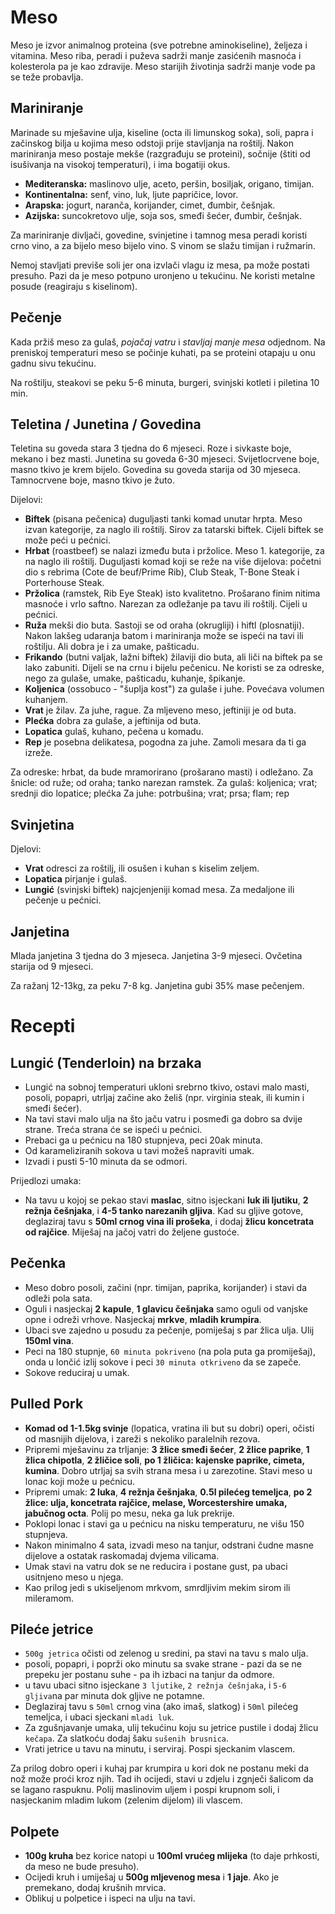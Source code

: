 # Meso

Meso je izvor animalnog proteina (sve potrebne aminokiseline), željeza i vitamina. Meso riba, peradi i puževa sadrži manje zasićenih masnoća i kolesterola pa je kao zdravije. Meso starijih životinja sadrži manje vode pa se teže probavlja.

## Mariniranje

Marinade su mješavine ulja, kiseline (octa ili limunskog soka), soli, papra i začinskog bilja u kojima meso odstoji prije stavljanja na roštilj. Nakon mariniranja meso postaje mekše (razgrađuju se proteini), sočnije (štiti od isušivanja na visokoj temperaturi), i ima bogatiji okus.

* **Mediteranska:** maslinovo ulje, aceto, peršin, bosiljak, origano, timijan.
* **Kontinentalna:** senf, vino, luk, ljute papričice, lovor.
* **Arapska:** jogurt, naranča, korijander, cimet, đumbir, češnjak.
* **Azijska:** suncokretovo ulje, soja sos, smeđi šećer, đumbir, češnjak.

Za mariniranje divljači, govedine, svinjetine i tamnog mesa peradi koristi crno vino, a za bijelo meso bijelo vino. S vinom se slažu timijan i ružmarin.

Nemoj stavljati previše soli jer ona izvlači vlagu iz mesa, pa može postati presuho. Pazi da je meso potpuno uronjeno u tekućinu. Ne koristi metalne posude (reagiraju s kiselinom).

## Pečenje

Kada pržiš meso za gulaš, *pojačaj vatru* i *stavljaj manje mesa* odjednom.
Na preniskoj temperaturi meso se počinje kuhati, pa se proteini otapaju u onu gadnu sivu tekućinu.

Na roštilju, steakovi se peku 5-6 minuta, burgeri, svinjski kotleti i piletina 10 min.

## Teletina / Junetina / Govedina

Teletina su goveda stara 3 tjedna do 6 mjeseci. Roze i sivkaste boje, mekano i bez masti.
Junetina su goveda 6-30 mjeseci. Svijetlocrvene boje, masno tkivo je krem bijelo.
Govedina su goveda starija od 30 mjeseca. Tamnocrvene boje, masno tkivo je žuto.

Dijelovi:
* **Biftek** (pisana pečenica) duguljasti tanki komad unutar hrpta. Meso izvan kategorije, za naglo ili roštilj. Sirov za tatarski biftek. Cijeli biftek se može peći u pećnici.
* **Hrbat** (roastbeef) se nalazi između buta i pržolice. Meso 1. kategorije, za na naglo ili roštilj. Duguljasti komad koji se reže na više dijelova: početni dio s rebrima (Cote de beuf/Prime Rib), Club Steak, T-Bone Steak i Porterhouse Steak.
* **Pržolica** (ramstek, Rib Eye Steak) isto kvalitetno. Prošarano finim nitima masnoće i vrlo saftno. Narezan za odležanje pa tavu ili roštilj. Cijeli u pećnici.
* **Ruža** mekši dio buta. Sastoji se od oraha (okrugliji) i hiftl (plosnatiji). Nakon lakšeg udaranja batom i mariniranja može se ispeći na tavi ili roštilju. Ali dobra je i za umake, pašticadu.
* **Frikando** (butni valjak, lažni biftek) žilaviji dio buta, ali liči na biftek pa se lako zabuniti. Dijeli se na crnu i bijelu pečenicu. Ne koristi se za odreske, nego za gulaše, umake, pašticadu, kuhanje, špikanje.
* **Koljenica** (ossobuco - "šuplja kost") za gulaše i juhe. Povećava volumen kuhanjem.
* **Vrat** je žilav. Za juhe, rague. Za mljeveno meso, jeftiniji je od buta.
* **Plećka** dobra za gulaše, a jeftinija od buta.
* **Lopatica** gulaš, kuhano, pečena u komadu.
* **Rep** je posebna delikatesa, pogodna za juhe. Zamoli mesara da ti ga izreže.

Za odreske: hrbat, da bude mramorirano (prošarano masti) i odležano.
Za šnicle: od ruže; od oraha; tanko narezan ramstek.
Za gulaš: koljenica; vrat; srednji dio lopatice; plećka
Za juhe: potrbušina; vrat; prsa; flam; rep

## Svinjetina

Djelovi:
* **Vrat** odresci za roštilj, ili osušen i kuhan s kiselim zeljem.
* **Lopatica** pirjanje i gulaš.
* **Lungić** (svinjski biftek) najcjenjeniji komad mesa. Za medaljone ili pečenje u pećnici.

## Janjetina

Mlada janjetina 3 tjedna do 3 mjeseca. Janjetina 3-9 mjeseci. Ovčetina starija od 9 mjeseci.

Za ražanj 12-13kg, za peku 7-8 kg.
Janjetina gubi 35% mase pečenjem.

# Recepti

## Lungić (Tenderloin) na brzaka

* Lungić na sobnoj temperaturi ukloni srebrno tkivo, ostavi malo masti, posoli, popapri, utrljaj začine ako želiš (npr. virginia steak, ili kumin i smeđi šećer).
* Na tavi stavi malo ulja na što jaču vatru i posmeđi ga dobro sa dvije strane. Treća strana će se ispeći u pećnici.
* Prebaci ga u pećnicu na 180 stupnjeva, peci 20ak minuta.
* Od karameliziranih sokova u tavi možeš napraviti umak.
* Izvadi i pusti 5-10 minuta da se odmori.

Prijedlozi umaka:
* Na tavu u kojoj se pekao stavi **maslac**, sitno isjeckani **luk ili ljutiku**, **2 režnja češnjaka**, i **4-5 tanko narezanih gljiva**. Kad su gljive gotove, deglaziraj tavu s **50ml crnog vina ili prošeka**, i dodaj **žlicu koncetrata od rajčice**. Miješaj na jačoj vatri do željene gustoće.

## Pečenka

* Meso dobro posoli, začini (npr. timijan, paprika, korijander) i stavi da odleži pola sata.
* Oguli i nasjeckaj **2 kapule**, **1 glavicu češnjaka** samo oguli od vanjske opne i odreži vrhove. Nasjeckaj **mrkve**, **mladih krumpira**.
* Ubaci sve zajedno u posudu za pečenje, pomiješaj s par žlica ulja. Ulij **150ml vina**.
* Peci na 180 stupnje, `60 minuta pokriveno` (na pola puta ga promiješaj), onda u lončić izlij sokove i peci `30 minuta otkriveno` da se zapeče.
* Sokove reduciraj u umak.

## Pulled Pork

* **Komad od 1-1.5kg svinje** (lopatica, vratina ili but su dobri) operi, očisti od masnijih dijelova, i zareži s nekoliko paralelnih rezova.
* Pripremi mješavinu za trljanje: **3 žlice smeđi šećer**,  **2 žlice paprike**, **1 žlica chipotla**, **2 žličice soli**, **po 1 žličica: kajenske paprike, cimeta, kumina**. Dobro utrljaj sa svih strana mesa i u zarezotine. Stavi meso u lonac koji može u pećnicu.
* Pripremi umak: **2 luka**, **4 režnja češnjaka**, **0.5l pilećeg temeljca**, **po 2 žlice: ulja, koncetrata rajčice, melase, Worcestershire umaka, jabučnog octa**. Polij po mesu, neka ga luk prekrije.
* Poklopi lonac i stavi ga u pećnicu na nisku temperaturu, ne višu 150 stupnjeva.
* Nakon minimalno 4 sata, izvadi meso na tanjur, odstrani čudne masne dijelove a ostatak raskomadaj dvjema vilicama.
* Umak stavi na vatru dok se ne reducira i postane gust, pa ubaci usitnjeno meso u njega.
* Kao prilog jedi s ukiseljenom mrkvom, smrdljivim mekim sirom ili mileramom.

## Pileće jetrice

* `500g jetrica` očisti od zelenog u sredini, pa stavi na tavu s malo ulja.
* posoli, popapri, i poprži oko minutu sa svake strane - pazi da se ne prepeku jer postanu suhe - pa ih izbaci na tanjur da odmore.
* u tavu ubaci sitno isjeckane `3 ljutike`, `2 režnja češnjaka`, i `5-6 gljiva`na par minuta dok gljive ne potamne.
* Deglaziraj tavu s `50ml` crnog vina (ako imaš, slatkog) i `50ml` pilećeg temeljca, i ubaci sjeckani `mladi luk`.
* Za zgušnjavanje umaka, ulij tekućinu koju su jetrice pustile i dodaj žlicu `kečapa`. Za slatkoću dodaj šaku `sušenih brusnica`.
* Vrati jetrice u tavu na minutu, i serviraj. Pospi sjeckanim vlascem.

Za prilog dobro operi i kuhaj par krumpira u kori dok ne postanu meki da nož može proći kroz njih. Tad ih ocijedi, stavi u zdjelu i zgnječi šalicom da se lagano raspuknu. Polij maslinovim uljem i pospi krupnom soli, i nasjeckanim mladim lukom (zelenim dijelom) ili vlascem.

## Polpete

* **100g kruha** bez korice natopi u **100ml vrućeg mlijeka** (to daje prhkosti, da meso ne bude presuho).
* Ocijedi kruh i umiješaj u **500g mljevenog mesa** i **1 jaje**. Ako je premekano, dodaj krušnih mrvica.
* Oblikuj u polpetice i ispeci na ulju na tavi.

